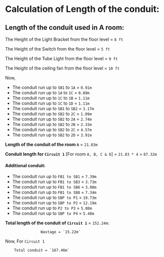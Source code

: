 # Calculation of Length of the conduit:

## Length of the conduit used in A room:

The Height of the Light Bracket from the floor level = `8 ft`

The Height of the Switch from the floor level = `5 ft`

The Height of the Tube Light from the floor level = `9 ft`

The Height of the ceiling fan from the floor level = `10 ft`

Now,

*  The conduit run up to `SB1` to `1A`	   = `0.91m`              
*  The conduit run up to `1A` to `1C`     = `0.89m`       
*  The conduit run up to `1C` to `1B`	   = `1.11m`          
*  The conduit run up to `1C` to `1D`     = `1.11m`      
*  The conduit run up to `SB1` to `SB2`   = `3.17m`          
*  The conduit run up to `SB2` to `2C`    = `1.09m`        
*  The conduit run up to `SB2` to `2A`    = `2.74m`          
*  The conduit run up to `SB2` to `2B`    = `2.33m`          
*  The conduit run up to `SB2` to `2C`    = `4.57m`        
*  The conduit run up to `SB2` to `2D`	   = `3.91m`
  
**Length of the conduit of the room `A`** = `21.83m`

**Conduit length for `Circuit 1`** [For room `A, B, C & D`] = `21.83 * 4` = `87.32m`

#### Additional conduit:

*	The conduit run up to `FB1 to SB1` = `7.39m`
*	The conduit run up to `FB1 to SB3` = `3.73m`
*	The conduit run up to `FB1 to SB6` = `3.98m`
*	The conduit run up to `FB1 to SB8` = `7.34m`
*	The conduit run up to `SBP to P1` = `19.73m`
*	The conduit run up to `SBP to P2` = `12.19m`
*	The conduit run up to `P2 to P3` = `5.08m`
*	The conduit run up to `SBP to P4` = `5.48m`

**Total length of the conduit of `Circuit 1`** = `152.24m`:

					Wastage = `15.22m`


Now,
	For `Circuit 1`
	
		Total conduit = `167.46m`

